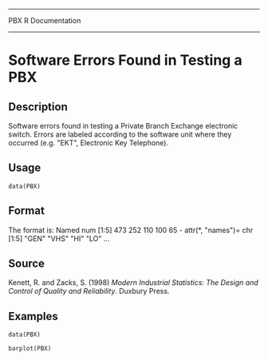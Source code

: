   ----- -----------------
  PBX   R Documentation
  ----- -----------------

Software Errors Found in Testing a PBX
======================================

Description
-----------

Software errors found in testing a Private Branch Exchange electronic
switch. Errors are labeled according to the software unit where they
occurred (e.g. \"EKT\", Electronic Key Telephone).

Usage
-----

    data(PBX)

Format
------

The format is: Named num \[1:5\] 473 252 110 100 65 - attr(\*,
\"names\")= chr \[1:5\] \"GEN\" \"VHS\" \"HI\" \"LO\" \...

Source
------

Kenett, R. and Zacks, S. (1998) *Modern Industrial Statistics: The
Design and Control of Quality and Reliability*. Duxbury Press.

Examples
--------

    data(PBX)

    barplot(PBX)            
